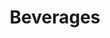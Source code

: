 ---
linktitle: Beverages
menu:
  main:
    parent: beverages
  after:
    name: beverages
    weight: 21
title: Beverages
bookCollapseSection: true
---